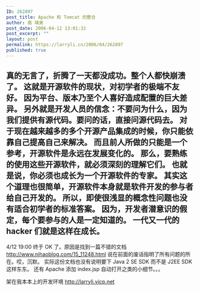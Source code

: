 ```yaml
---
ID: 262897
post_title: Apache 和 Tomcat 的整合
author: 南 靖男
post_date: 2006-04-12 13:01:32
post_excerpt: ""
layout: post
permalink: https://larryli.cn/2006/04/262897
published: true
---
```

真的无言了，折腾了一天都没成功。整个人都快崩溃了。
这就是开源软件的现状，对初学者的极端不友好。
因为平台、版本乃至个人喜好造成配置的巨大差异。
另外就是开发人员的信念：不要问为什么，因为我们提供有源代码。要问的话，直接问源代码去。
对于现在越来越多的多个开源产品集成的时候，你只能依靠自己提高自己来解决。
而且前人所做的只能是一个参考，开源软件是永远在发展变化的。
那么，要熟练的使用这些开源软件，就必须深刻的理解它们。
也就是说，你必须也成长为一个开源软件的专家。
其实这个道理也很简单，开源软件本身就是软件开发的参与者给自己开发的。
所以，即使很浅显的概念性问题也没有适合初学者的标准答案。
因为，开发者潜意识的假定，每个要参与的人是一定知道的。
一代又一代的 hacker 们就是这样在成长。
---------------------------------------------
4/12 19:00 终于 OK 了。原因是找到一篇不错的文档 <a href="http://www.nihaoblog.com/15_11248.html">http://www.nihaoblog.com/15_11248.html</a>
说在前面的废话指明了所有问题的所在。哎，沉默。
实际这份文档也没有说明要下 Java 2 SE SDK 而不是 J2EE SDK 这样东东。
还有 Apache 添加 index.jsp 自动打开之类的小细节。。。

架在我本本上的开发环境 http://larryli.vicp.net